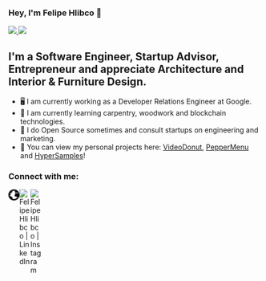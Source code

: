 ### Hey, I'm Felipe Hlibco 👋

<a href="https://www.hlibco.com">
  <img src="https://img.shields.io/badge/Felipe-Website-X?style=flat&logo=globe" href="">
</a>
<a href="https://www.linkedin.com/in/hlibco">
    <img src="https://img.shields.io/badge/Felipe-Hlibco-X?style=flat&logo=linkedin" href="">
</a>

## I'm a Software Engineer, Startup Advisor, Entrepreneur and appreciate Architecture and Interior & Furniture Design.

- 🖥 I am currently working as a Developer Relations Engineer at Google.
- 🌱 I am currently learning carpentry, woodwork and blockchain technologies.
- 💎 I do Open Source sometimes and consult startups on engineering and marketing.
- 👀 You can view my personal projects here: [VideoDonut][videodonut], [PepperMenu][peppermenu] and [HyperSamples][hypersamples]!

### Connect with me:

[<img align="left" alt="Felipe Hlibco" width="22px" src="https://raw.githubusercontent.com/iconic/open-iconic/master/svg/globe.svg" />][website]
[<img align="left" alt="Felipe Hlibco | LinkedIn" width="22px" src="https://cdn.jsdelivr.net/npm/simple-icons@v3/icons/linkedin.svg" />][linkedin]
[<img align="left" alt="Felipe Hlibco | Instagram" width="22px" src="https://cdn.jsdelivr.net/npm/simple-icons@v3/icons/twitter.svg" />][twitter]


<br><br>


[videodonut]: https://www.videodonut.com
[peppermenu]: https://www.peppermenu.com
[hypersamples]: https://hypersamples.dev
[website]: https://www.hlibco.com
[twitter]: https://twitter.com/hlibco
[linkedin]: https://www.linkedin.com/in/hlibco
